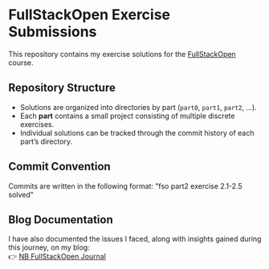 # FullStackOpen Exercise Submissions

This repository contains my exercise solutions for the [FullStackOpen](https://fullstackopen.com/en/) course.

## Repository Structure
- Solutions are organized into directories by part (`part0`, `part1`, `part2`, …).
- Each **part** contains a small project consisting of multiple discrete exercises.
- Individual solutions can be tracked through the commit history of each part’s directory.

## Commit Convention
Commits are written in the following format: "fso part2 exercise 2.1-2.5 solved"


## Blog Documentation
I have also documented the issues I faced, along with insights gained during this journey, on my blog:  
👉 [NB FullStackOpen Journal](https://nb-fullstackopen-journal.hashnode.dev/)
